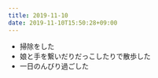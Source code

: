 ```yaml
---
title: 2019-11-10
date: 2019-11-10T15:50:28+09:00
---
```


- 掃除をした
- 娘と手を繋いだりだっこしたりで散歩した
- 一日のんびり過ごした
